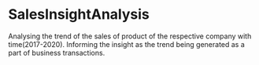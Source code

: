 # SalesInsightAnalysis
Analysing the trend of the sales of product of the respective company with time(2017-2020). Informing the insight as the trend being generated as a part of business transactions.
